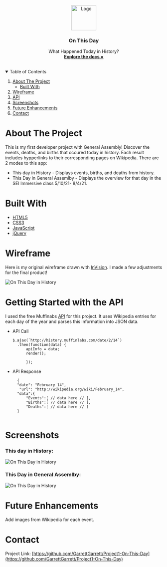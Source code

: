 
<!-- PROJECT LOGO -->
<br />
<p align="center">
  <a href="https://github.com/othneildrew/Best-README-Template">
    <img src="https://images.emojiterra.com/twitter/512px/1f5d3.png" alt="Logo" width="80" height="80">
  </a>

  <h3 align="center">On This Day</h3>

  <p align="center">
    What Happened Today in History?
    <br />
    <a href="https://github.com/GarrettGarrett/Project1-On-This-Day"><strong>Explore the docs »</strong></a>
    <br />
    <br />
  </p>
</p>



<!-- TABLE OF CONTENTS -->
<details open="open">
  <summary>Table of Contents</summary>
  <ol>
    <li>
      <a href="#about-the-project">About The Project</a>
      <ul>
        <li><a href="#built-with">Built With</a></li>
      </ul>
    </li>
    <li>
      <a href="#wireframe">Wireframe</a>
    </li>
    <li><a href="#api">API</a></li>
    <li><a href="#screenshots">Screenshots</a></li>
     <li><a href="#future-enhancements">Future Enhancements</a></li>
    <li><a href="#contact">Contact</a></li>
  </ol>
</details>



<!-- ABOUT THE PROJECT -->
# About The Project

This is my first developer project with General Assembly! Discover the events, deaths, and births that occured today in history.  Each result includes hypperlinks to their corresponding pages on Wikipedia.  There are 2 modes to this app: 
* This day in History - Displays events, births, and deaths from history.
* This Day in General Assemlby  - Displays the overview for that day in the SEI Immersive class 5/10/21- 8/4/21.

# Built With

* [HTML5](https://developer.mozilla.org/en-US/docs/Glossary/HTML5)
* [CSS3](https://developer.mozilla.org/en-US/docs/Web/CSS)
* [JavaScript](https://www.javascript.com/)
* [jQuery](https://jquery.com/)


# Wireframe

Here is my original wireframe drawn with [InVision](https://www.invisionapp.com/).  I made a few adjustments for the final product!

![On This Day in History](imgs/wireframe.png)


<!-- API -->
# Getting Started with the API
I used the free Muffinabs [API](http://history.muffinlabs.com/#api) for this project.  It uses Wikipedia entries for each day of the year and parses this information into JSON data.

* API Call
  ```
  $.ajax(`http://history.muffinlabs.com/date/2/14`)
    .then(function(data) { 
        apiInfo = data;
        render();
        
        });
  ```
* API Response
  ```
    {
    "date": "February 14",
     "url": "http://wikipedia.org/wiki/February_14",
    "data":{
        "Events":[ // data here // ],
        "Births":[ // data here // ],
        "Deaths":[ // data here // ]
    }
    
  ```

<!-- USAGE EXAMPLES -->
# Screenshots
### This day in History:
![On This Day in History](imgs/History.png)

### This Day in General Assemlby:
![On This Day in History](imgs/GA.png)


# Future Enhancements
Add images from Wikipedia for each event.














<!-- CONTACT -->
# Contact
Project Link: [https://github.com/GarrettGarrett/Project1-On-This-Day](https://github.com/GarrettGarrett/Project1-On-This-Day)

